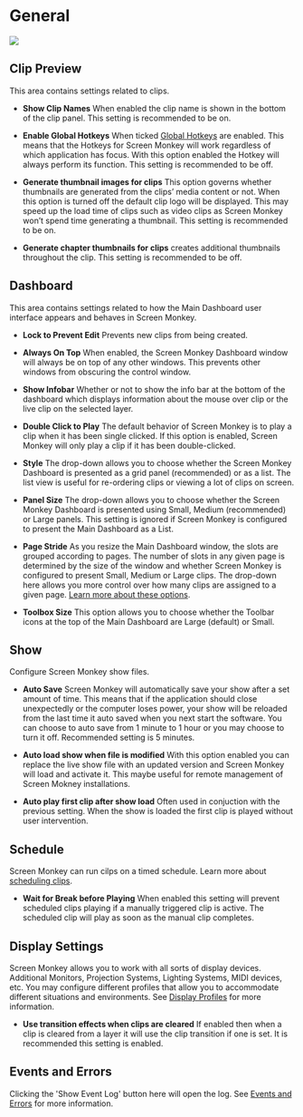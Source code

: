 # General

![](../../../images/settings-general-2.png)  

## Clip Preview
This area contains settings related to clips.

- **Show Clip Names** When enabled the clip name is shown in the bottom of the clip panel. This setting is recommended to be on.

- **Enable Global Hotkeys** When ticked [Global Hotkeys](../advanced/Hotkeys.md) are enabled. This means that the Hotkeys for Screen Monkey will work regardless of which application has focus. With this option enabled the Hotkey will always perform its function. This setting is recommended to be off.

- **Generate thumbnail images for clips** This option governs whether thumbnails are generated from the clips’ media content or not. When this option is turned off the default clip logo will be displayed. This may speed up the load time of clips such as video clips as Screen Monkey won’t spend time generating a thumbnail. This setting is recommended to be on.

- **Generate chapter thumbnails for clips** creates additional thumbnails throughout the clip. This setting is recommended to be off.

## Dashboard
This area contains settings related to how the Main Dashboard user interface appears and behaves in Screen Monkey.

- **Lock to Prevent Edit** Prevents new clips from being created.

- **Always On Top** When enabled, the Screen Monkey Dashboard window will always be on top of any other windows. This prevents other windows from obscuring the control window.

- **Show Infobar** Whether or not to show the info bar at the bottom of the dashboard which displays information about the mouse over clip or the live clip on the selected layer.

- **Double Click to Play** The default behavior of Screen Monkey is to play a clip when it has been single clicked. If this option is enabled, Screen Monkey will only play a clip if it has been double-clicked.

- **Style** The drop-down allows you to choose whether the Screen Monkey Dashboard is presented as a grid panel (recommended) or as a list. The list view is useful for re-ordering clips or viewing a lot of clips on screen.

- **Panel Size** The drop-down allows you to choose whether the Screen Monkey Dashboard is presented using Small, Medium (recommended) or Large panels. This setting is ignored if Screen Monkey is configured to present the Main Dashboard as a List.

- **Page Stride** As you resize the Main Dashboard window, the slots are grouped according to pages. The number of slots in any given page is determined by the size of the window and whether Screen Monkey is configured to present Small, Medium or Large clips. The drop-down here allows you more control over how many clips are assigned to a given page. [Learn more about these options](../pages.md).

- **Toolbox Size** This option allows you to choose whether the Toolbar icons at the top of the Main Dashboard are Large (default) or Small.

## Show
Configure Screen Monkey show files.

- **Auto Save** Screen Monkey will automatically save your show after a set amount of time. This means that if the application should close unexpectedly or the computer loses power, your show will be reloaded from the last time it auto saved when you next start the software. You can choose to auto save from 1 minute to 1 hour or you may choose to turn it off. Recommended setting is 5 minutes.

- **Auto load show when file is modified** With this option enabled you can replace the live show file with an updated version and Screen Monkey will load and activate it. This maybe useful for remote management of Screen Mokney installations.

- **Auto play first clip after show load** Often used in conjuction with the previous setting. When the show is loaded the first clip is played without user intervention.

## Schedule
Screen Monkey can run cilps on a timed schedule. Learn more about [scheduling clips](../clipSettings/schedule.md).

- **Wait for Break before Playing** When enabled this setting will prevent scheduled clips playing if a manually triggered clip is active. The scheduled clip will play as soon as the manual clip completes.

## Display Settings
Screen Monkey allows you to work with all sorts of display devices. Additional Monitors, Projection Systems, Lighting Systems, MIDI devices, etc. You may configure different profiles that allow you to accommodate different situations and environments. See [Display Profiles](../toolbar/display.md) for more information.

- **Use transition effects when clips are cleared** If enabled then when a clip is cleared from a layer it will use the clip transition if one is set. It is recommended this setting is enabled.

## Events and Errors
Clicking the 'Show Event Log' button here will open the log. See [Events and Errors](../EventsAndErrors.md) for more information.

